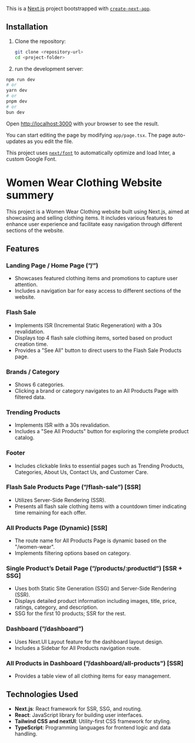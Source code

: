 This is a [Next.js](https://nextjs.org/) project bootstrapped with [`create-next-app`](https://github.com/vercel/next.js/tree/canary/packages/create-next-app).

## Installation

1. Clone the repository:

   ```bash
   git clone <repository-url>
   cd <project-folder>

   ```

2. run the development server:

```bash
npm run dev
# or
yarn dev
# or
pnpm dev
# or
bun dev
```

Open [http://localhost:3000](http://localhost:3000) with your browser to see the result.

You can start editing the page by modifying `app/page.tsx`. The page auto-updates as you edit the file.

This project uses [`next/font`](https://nextjs.org/docs/basic-features/font-optimization) to automatically optimize and load Inter, a custom Google Font.

# Women Wear Clothing Website summery

This project is a Women Wear Clothing website built using Next.js, aimed at showcasing and selling clothing items. It includes various features to enhance user experience and facilitate easy navigation through different sections of the website.

## Features

### Landing Page / Home Page (”/”)

- Showcases featured clothing items and promotions to capture user attention.
- Includes a navigation bar for easy access to different sections of the website.

### Flash Sale

- Implements ISR (Incremental Static Regeneration) with a 30s revalidation.
- Displays top 4 flash sale clothing items, sorted based on product creation time.
- Provides a "See All" button to direct users to the Flash Sale Products page.

### Brands / Category

- Shows 6 categories.
- Clicking a brand or category navigates to an All Products Page with filtered data.

### Trending Products

- Implements ISR with a 30s revalidation.
- Includes a "See All Products" button for exploring the complete product catalog.

### Footer

- Includes clickable links to essential pages such as Trending Products, Categories, About Us, Contact Us, and Customer Care.

### Flash Sale Products Page (”/flash-sale”) [SSR]

- Utilizes Server-Side Rendering (SSR).
- Presents all flash sale clothing items with a countdown timer indicating time remaining for each offer.

### All Products Page (Dynamic) [SSR]

- The route name for All Products Page is dynamic based on the "/women-wear".
- Implements filtering options based on category.

### Single Product’s Detail Page (”/products/:productId”) [SSR + SSG]

- Uses both Static Site Generation (SSG) and Server-Side Rendering (SSR).
- Displays detailed product information including images, title, price, ratings, category, and description.
- SSG for the first 10 products; SSR for the rest.

### Dashboard (”/dashboard”)

- Uses Next.UI Layout feature for the dashboard layout design.
- Includes a Sidebar for All Products navigation route.

### All Products in Dashboard (”/dashboard/all-products”) [SSR]

- Provides a table view of all clothing items for easy management.

## Technologies Used

- **Next.js**: React framework for SSR, SSG, and routing.
- **React**: JavaScript library for building user interfaces.
- **Tailwind CSS and nextUI**: Utility-first CSS framework for styling.
- **TypeScript**: Programming languages for frontend logic and data handling.
